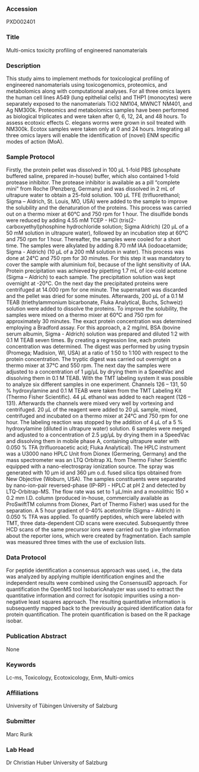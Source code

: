 ### Accession
PXD002401

### Title
Multi-omics toxicity profiling of engineered nanomaterials

### Description
This study aims to implement methods for toxicological profiling of engineered nanomaterials using toxicogenomics, proteomics, and metabolomics along with computational analyses. For all three omics layers the human cell lines A549 (lung epithelial cells) and THP1 (monocytes) were separately exposed to the nanomaterials TiO2 NM104, MWNCT NM401, and Ag NM300k. Proteomics and metabolomics samples have been performed as biological triplicates and were taken after 0, 6, 12, 24, and 48 hours. To assess ecotoxic effects C. elegans worms were grown in soil treated with NM300k. Ecotox samples were taken only at 0 and 24 hours. Integrating all three omics layers will enable the identification of (novel) ENM specific modes of action (MoA).

### Sample Protocol
Firstly, the protein pellet was dissolved in 100 µL 1-fold PBS (phosphate buffered saline, prepared in-house) buffer, which also contained 1-fold protease inhibitor. The protease inhibitor is available as a pill “complete mini” from Roche (Penzberg, Germany) and was dissolved in 2 mL of ultrapure water to obtain a 25-fold solution. 100 µL TFE (trifluorethanol; Sigma – Aldrich, St. Louis, MO, USA) were added to the sample to improve the solubility and the denaturation of the proteins. This process was carried out on a thermo mixer at 60°C and 750 rpm for 1 hour. The disulfide bonds were reduced by adding 4.55 mM TCEP - HCl (tris(2-carboxyethyl)phosphine hydrochloride solution; Sigma Aldrich) (20 µL of a 50 mM solution in ultrapure water), followed by an incubation step at 60°C and 750 rpm for 1 hour. Thereafter, the samples were cooled for a short time. The samples were alkylated by adding 8.70 mM IAA (iodoacetamide; Sigma - Aldrich) (10 µL of a 200 mM solution in water). This process was done at 24°C and 750 rpm for 30 minutes. For this step it was mandatory to cover the sample with aluminium foil, because of the light sensitivity of IAA. Protein precipitation was achieved by pipetting 1.7 mL of ice-cold acetone (Sigma – Aldrich) to each sample. The precipitation solution was kept overnight at -20°C.  On the next day the precipitated proteins were centrifuged at 14.000 rpm for one minute. The supernatant was discarded and the pellet was dried for some minutes. Afterwards, 200 µL of a 0.1 M TEAB (triethylammonium bicarbonate, Fluka Analytical, Buchs, Schweiz) solution were added to dissolve the proteins. To improve the solubility, the samples were mixed on a thermo mixer at 60°C and 750 rpm for approximately 30 minutes. The exact protein concentration was determined employing a Bradford assay. For this approach, a 2 mg/mL BSA (bovine serum albumin, Sigma - Aldrich) solution was prepared and diluted 1:2 with 0.1 M TEAB seven times. By creating a regression line, each protein concentration was determined. The digest was performed by using trypsin (Promega; Madision, WI, USA) at a ratio of 1:50 to 1:100 with respect to the protein concentration. The tryptic digest was carried out overnight on a thermo mixer at 37°C and 550 rpm.  The next day the samples were adjusted to a concentration of 1 µg/µL by drying them in a SpeedVac and dissolving them in 0.1 M TEAB.  With the TMT labeling system it was possible to analyze six different samples in one experiment. Channels 126 – 131, 50 % hydroxylamine and 0.1 M TEAB were taken from the TMT Labeling Kit (Thermo Fisher Scientific). 44 µL ethanol was added to each reagent (126 – 131). Afterwards the channels were mixed very well by vortexing and centrifuged. 20 µL of the reagent were added to 20 µL sample, mixed, centrifuged and incubated on a thermo mixer at 24°C and 750 rpm for one hour. The labeling reaction was stopped by the addition of 4 µL of a 5 % hydroxylamine (diluted in ultrapure water) solution. 6 samples were merged and adjusted to a concentration of 2.5 µg/µL by drying them in a SpeedVac and dissolving them in mobile phase A, containing ultrapure water with 0.050 % TFA (trifluoroacetic acid; Fluka Analytical).  The HPLC instrument was a U3000 nano HPLC Unit from Dionex (Germering, Germany) and the mass spectrometer was an LTQ Orbitrap XL from Thermo Fisher Scientific equipped with a nano-electrospray ionization source. The spray was generated with 10 µm id and 360 µm o.d. fused silica tips obtained from New Objective (Woburn, USA). The samples constituents were separated by nano-ion-pair reversed-phase (IP-RP) - HPLC at pH 2 and detected by LTQ-Orbitrap-MS. The flow rate was set to 1 µL/min and a monolithic 150 × 0.2 mm I.D. column (produced in-house, commercially available as ProSwiftTM columns from Dionex, Part of Thermo Fisher) was used for the separation. A 5 hour gradient of 0-40% acetonitrile (Sigma – Aldrich) in 0.050 % TFA was applied. To quantify peptides, which were labeled with TMT, three data-dependent CID scans were executed. Subsequently three HCD scans of the same precursor ions were carried out to give information about the reporter ions, which were created by fragmentation. Each sample was measured three times with the use of exclusion lists.

### Data Protocol
For peptide identification a consensus approach was used, i.e., the data was analyzed by applying multiple identification engines and the independent results were combined using the ConsensusID approach.  For quantification the OpenMS tool IsobaricAnalyzer was used to extract the quantitative information and correct for isotopic impurities using a non-negative least squares approach. The resulting quantitative information is subsequently mapped back to the previously acquired identification data for protein quantification. The protein quantification is based on the R package isobar.

### Publication Abstract
None

### Keywords
Lc-ms, Toxicology, Ecotoxicology, Enm, Multi-omics

### Affiliations
University of Tübingen
University of Salzburg

### Submitter
Marc Rurik

### Lab Head
Dr Christian Huber
University of Salzburg


